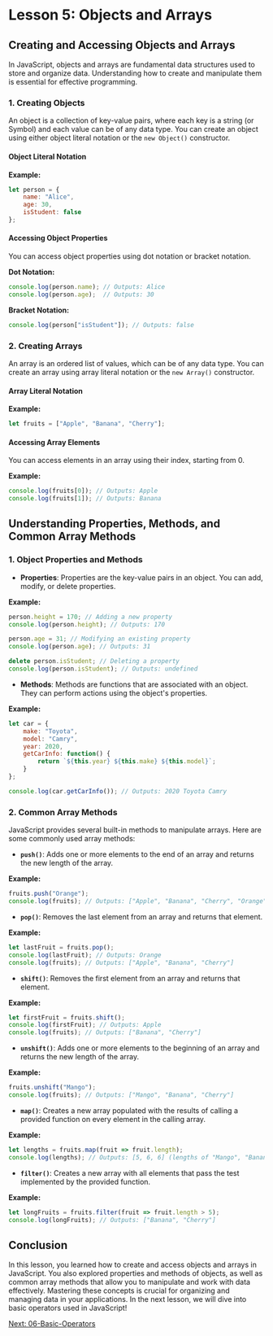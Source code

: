 # Lesson 5: Objects and Arrays

## Creating and Accessing Objects and Arrays

In JavaScript, objects and arrays are fundamental data structures used to store and organize data. Understanding how to create and manipulate them is essential for effective programming.

### 1. Creating Objects

An object is a collection of key-value pairs, where each key is a string (or Symbol) and each value can be of any data type. You can create an object using either object literal notation or the `new Object()` constructor.

#### Object Literal Notation

**Example:**
```javascript
let person = {
    name: "Alice",
    age: 30,
    isStudent: false
};
```

#### Accessing Object Properties

You can access object properties using dot notation or bracket notation.

**Dot Notation:**
```javascript
console.log(person.name); // Outputs: Alice
console.log(person.age);  // Outputs: 30
```

**Bracket Notation:**
```javascript
console.log(person["isStudent"]); // Outputs: false
```

### 2. Creating Arrays

An array is an ordered list of values, which can be of any data type. You can create an array using array literal notation or the `new Array()` constructor.

#### Array Literal Notation

**Example:**
```javascript
let fruits = ["Apple", "Banana", "Cherry"];
```

#### Accessing Array Elements

You can access elements in an array using their index, starting from 0.

**Example:**
```javascript
console.log(fruits[0]); // Outputs: Apple
console.log(fruits[1]); // Outputs: Banana
```

## Understanding Properties, Methods, and Common Array Methods

### 1. Object Properties and Methods

- **Properties**: Properties are the key-value pairs in an object. You can add, modify, or delete properties.

**Example:**
```javascript
person.height = 170; // Adding a new property
console.log(person.height); // Outputs: 170

person.age = 31; // Modifying an existing property
console.log(person.age); // Outputs: 31

delete person.isStudent; // Deleting a property
console.log(person.isStudent); // Outputs: undefined
```

- **Methods**: Methods are functions that are associated with an object. They can perform actions using the object's properties.

**Example:**
```javascript
let car = {
    make: "Toyota",
    model: "Camry",
    year: 2020,
    getCarInfo: function() {
        return `${this.year} ${this.make} ${this.model}`;
    }
};

console.log(car.getCarInfo()); // Outputs: 2020 Toyota Camry
```

### 2. Common Array Methods

JavaScript provides several built-in methods to manipulate arrays. Here are some commonly used array methods:

- **`push()`**: Adds one or more elements to the end of an array and returns the new length of the array.

**Example:**
```javascript
fruits.push("Orange");
console.log(fruits); // Outputs: ["Apple", "Banana", "Cherry", "Orange"]
```

- **`pop()`**: Removes the last element from an array and returns that element.

**Example:**
```javascript
let lastFruit = fruits.pop();
console.log(lastFruit); // Outputs: Orange
console.log(fruits); // Outputs: ["Apple", "Banana", "Cherry"]
```

- **`shift()`**: Removes the first element from an array and returns that element.

**Example:**
```javascript
let firstFruit = fruits.shift();
console.log(firstFruit); // Outputs: Apple
console.log(fruits); // Outputs: ["Banana", "Cherry"]
```

- **`unshift()`**: Adds one or more elements to the beginning of an array and returns the new length of the array.

**Example:**
```javascript
fruits.unshift("Mango");
console.log(fruits); // Outputs: ["Mango", "Banana", "Cherry"]
```

- **`map()`**: Creates a new array populated with the results of calling a provided function on every element in the calling array.

**Example:**
```javascript
let lengths = fruits.map(fruit => fruit.length);
console.log(lengths); // Outputs: [5, 6, 6] (lengths of "Mango", "Banana", "Cherry")
```

- **`filter()`**: Creates a new array with all elements that pass the test implemented by the provided function.

**Example:**
```javascript
let longFruits = fruits.filter(fruit => fruit.length > 5);
console.log(longFruits); // Outputs: ["Banana", "Cherry"]
```

## Conclusion

In this lesson, you learned how to create and access objects and arrays in JavaScript. You also explored properties and methods of objects, as well as common array methods that allow you to manipulate and work with data effectively. Mastering these concepts is crucial for organizing and managing data in your applications. In the next lesson, we will dive into basic operators used in JavaScript!

[Next: 06-Basic-Operators](./06-Basic-Operators.md)